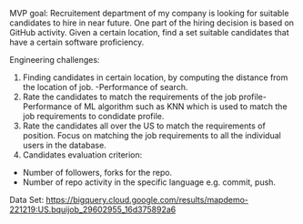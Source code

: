 

MVP goal: 
Recruitement department of my company is looking for suitable candidates to hire in near future. One part of the hiring decision is based on GitHub activity. 
Given a certain location, find a set suitable candidates that have a certain software proficiency.

Engineering challenges: 
1. Finding candidates in certain location, by computing the distance from the  location of job. -Performance of search.
2. Rate the candidates to match the requirements of the job profile- Performance of ML algorithm such as KNN which is used to match the job requirements to condidate profile.
3. Rate the candidates all over the US to match the requirements of position. Focus on matching the job requirements to all the individual users in the database.
4. Candidates evaluation criterion:
  - Number of followers, forks for the repo.
  - Number of repo activity in the specific language e.g. commit, push.

Data Set: 
https://bigquery.cloud.google.com/results/mapdemo-221219:US.bquijob_29602955_16d375892a6
